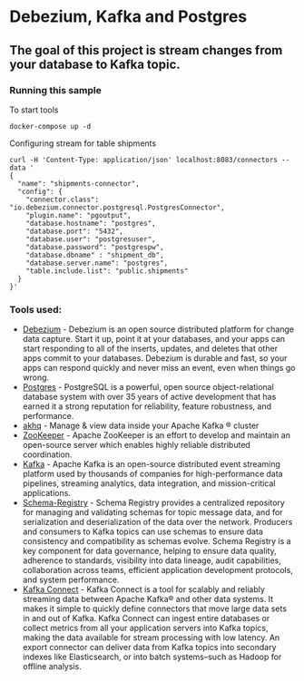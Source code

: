# Debezium, Kafka and Postgres

## The goal of this project is stream changes from your database to Kafka topic.

### Running this sample
To start tools
```shell
docker-compose up -d
```

Configuring stream for table shipments
```shell
curl -H 'Content-Type: application/json' localhost:8083/connectors --data '
{
  "name": "shipments-connector",  
  "config": {
    "connector.class": "io.debezium.connector.postgresql.PostgresConnector", 
    "plugin.name": "pgoutput",
    "database.hostname": "postgres", 
    "database.port": "5432", 
    "database.user": "postgresuser", 
    "database.password": "postgrespw", 
    "database.dbname" : "shipment_db", 
    "database.server.name": "postgres", 
    "table.include.list": "public.shipments" 
  }
}'
```

### Tools used:
- [Debezium](https://debezium.io/) - Debezium is an open source distributed platform for change data capture. Start it up, point it at your databases, and your apps can start responding to all of the inserts, updates, and deletes that other apps commit to your databases. Debezium is durable and fast, so your apps can respond quickly and never miss an event, even when things go wrong.
- [Postgres](https://www.postgresql.org/) - PostgreSQL is a powerful, open source object-relational database system with over 35 years of active development that has earned it a strong reputation for reliability, feature robustness, and performance.
- [akhq](https://akhq.io/) - Manage & view data inside your Apache Kafka ® cluster
- [ZooKeeper](https://zookeeper.apache.org/) - Apache ZooKeeper is an effort to develop and maintain an open-source server which enables highly reliable distributed coordination.
- [Kafka](https://kafka.apache.org/) - Apache Kafka is an open-source distributed event streaming platform used by thousands of companies for high-performance data pipelines, streaming analytics, data integration, and mission-critical applications.
- [Schema-Registry](https://docs.confluent.io/platform/current/schema-registry/index.html) - Schema Registry provides a centralized repository for managing and validating schemas for topic message data, and for serialization and deserialization of the data over the network. Producers and consumers to Kafka topics can use schemas to ensure data consistency and compatibility as schemas evolve. Schema Registry is a key component for data governance, helping to ensure data quality, adherence to standards, visibility into data lineage, audit capabilities, collaboration across teams, efficient application development protocols, and system performance.
- [Kafka Connect](https://docs.confluent.io/platform/current/connect/index.html) - Kafka Connect is a tool for scalably and reliably streaming data between Apache Kafka® and other data systems. It makes it simple to quickly define connectors that move large data sets in and out of Kafka. Kafka Connect can ingest entire databases or collect metrics from all your application servers into Kafka topics, making the data available for stream processing with low latency. An export connector can deliver data from Kafka topics into secondary indexes like Elasticsearch, or into batch systems–such as Hadoop for offline analysis.